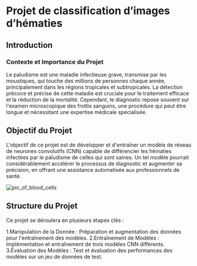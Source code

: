 # Projet de classification d’images d’hématies
## Introduction
### Contexte et Importance du Projet
Le paludisme est une maladie infectieuse grave, transmise par les moustiques, qui touche des millions de personnes chaque année, principalement dans les régions tropicales et subtropicales. 
La détection précoce et précise de cette maladie est cruciale pour le traitement efficace et la réduction de la mortalité. Cependant, le diagnostic repose souvent sur l'examen microscopique des frottis sanguins, une procédure qui peut être longue et nécessitant une expertise médicale spécialisée.

## Objectif du Projet
L'objectif de ce projet est de développer et d'entraîner un modèle de réseau de neurones convolutifs (CNN) capable de différencier les hématies infectées par le paludisme de celles qui sont saines. 
Un tel modèle pourrait considérablement accélérer le processus de diagnostic et augmenter sa précision, en offrant une assistance automatisée aux professionnels de santé.

![pic_of_blood_cells](https://github.com/norakoursi05/malaria_cnn/assets/102930656/809e7dd2-7c16-4524-ae1f-85670433361a)

## Structure du Projet
Ce projet se déroulera en plusieurs étapes clés :

1.Manipulation de la Donnée : Préparation et augmentation des données pour l'entraînement des modèles.
2.Entraînement de Modèles : Implémentation et entraînement de trois modèles CNN différents.
3.Évaluation des Modèles : Test et évaluation des performances des modèles sur un jeu de données de test.
